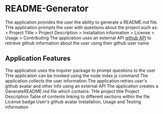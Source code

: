 # README-Generator

The application provides the user the ability to generate a README.md file. THe application prompts the user with questions about the project such as:
    > Project Title
    > Project Description
    > Installation information
    > License 
    > Usage
    > Contributing
The applciation uses an external API [github API](https://api.github.com/users) to retrieve github information about the user using their github user name

## Application Features

The application uses the inquirer package to prompt questions to the user 
THe application can be invoked using the node index.js command
The application collects the user information
The application retries user's github avatar and other info using an external API
The application creates a GenerateREADME.md file which contains:
    THe project title
    Project Description
    Table of contents linking to different sections within the file
    License badge
    User's github avatar
    Installation, Usage and Testing information

